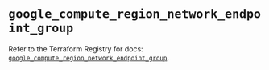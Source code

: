# `google_compute_region_network_endpoint_group`

Refer to the Terraform Registry for docs: [`google_compute_region_network_endpoint_group`](https://registry.terraform.io/providers/hashicorp/google-beta/5.35.0/docs/resources/google_compute_region_network_endpoint_group).
